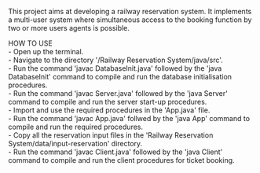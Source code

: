 This project aims at developing a railway reservation system. It implements a multi-user system where simultaneous access to the booking function by two or more users agents is possible. 




HOW TO USE\
    - Open up the terminal.\
    - Navigate to the directory '/Railway Reservation System/java/src'.\
    - Run the command 'javac DatabaseInit.java' followed by the 'java DatabaseInit' command to compile and run the database initialisation procedures.\
    - Run the command 'javac Server.java' followed by the 'java Server' command to compile and run the server start-up procedures.\
    - Import and use the required procedures in the 'App.java' file.\
    - Run the command 'javac App.java' follwed by the 'java App' command to compile and run the required procedures.\
    - Copy all the reservation input files in the 'Railway Reservation System/data/input-reservation' directory.\
    - Run the command 'javac Client.java' followed by the 'java Client' command to compile and run the client procedures for ticket booking.
